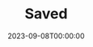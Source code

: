 ---
title: Saved
date: 2023-09-08T00:00:00
opening_date: 1927-02-08
closing_date: 1927-02-09
layout: productions
playbill:
Theatre: Theatre Jacksonville
cast:
- Mrs. Saunders: Charlotte Bowden Perry
- Sue Tremaine: Dore' Beauchamp-Nobbs
- Mrs. Bostick: Elizabeth Palmer Tyler
- Miss Minnie Tremaine: Estelle L. Muriel
- Miss Emily Tremaine: Marie L. Ford
- Miss Zilla Birdsong: Zide F. Broward
crew:
- Director: Tracy L'Engle
- Scenery: Anne C. Lalor
- Lighting: Martha Race
- Props:
  - Carolyn Bisbee
  - Mrs. M. Moss
understudies:
orchestra:
---